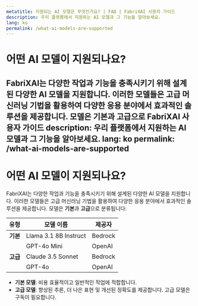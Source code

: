 ```yaml
---
metatitle: 지원되는 AI 모델은 무엇인가요? | FAQ | FabriXAI 사용자 가이드
description: 우리 플랫폼에서 지원하는 AI 모델과 그 기능을 알아보세요.
lang: ko
permalink: /what-ai-models-are-supported
---
```


# 어떤 AI 모델이 지원되나요?

FabriXAI는 다양한 작업과 기능을 충족시키기 위해 설계된 다양한 AI 모델을 지원합니다. 이러한 모델들은 고급 머신러닝 기법을 활용하여 다양한 응용 분야에서 효과적인 솔루션을 제공합니다. 모델은 **기본**과 **고급**으로 FabriXAI 사용자 가이드
description: 우리 플랫폼에서 지원하는 AI 모델과 그 기능을 알아보세요.
lang: ko
permalink: /what-ai-models-are-supported
---

# 어떤 AI 모델이 지원되나요?

FabriXAI는 다양한 작업과 기능을 충족시키기 위해 설계된 다양한 AI 모델을 지원합니다. 이러한 모델들은 고급 머신러닝 기법을 활용하여 다양한 응용 분야에서 효과적인 솔루션을 제공합니다. 모델은 **기본**과 **고급**으로 분류됩니다:

| **유형**     | **모델 이름**        | **제공자** |
|--------------|-----------------------|--------------|
| **기본**    | Llama 3.1 8B Instruct | Bedrock      |
|              | GPT-4o Mini           | OpenAI       |
| **고급** | Claude 3.5 Sonnet     | Bedrock      |
|              | GPT-4o                | OpenAI       |

- **기본 모델**: 비용 효율적이고 일반적인 작업에 적합합니다.
- **고급 모델**: 향상된 추론, 더 나은 표현 및 개선된 정확도를 제공합니다. 고급 모델은 구독이 필요합니다.

